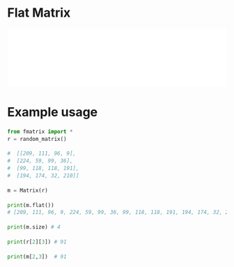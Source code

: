 # Flat Matrix

![](./assets/fmatrix.png)

# Example usage

```python
from fmatrix import *
r = random_matrix()

#  [[209, 111, 96, 9],
#  [224, 59, 99, 36],
#  [99, 118, 118, 191],
#  [194, 174, 32, 210]]

m = Matrix(r)

print(m.flat())
# [209, 111, 96, 9, 224, 59, 99, 36, 99, 118, 118, 191, 194, 174, 32, 210]

print(m.size) # 4

print(r[2][3]) # 91

print(m[2,3])  # 91
```
